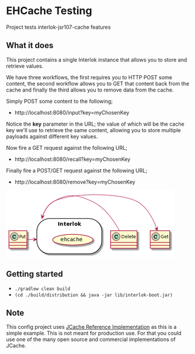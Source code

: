 # EHCache Testing

Project tests interlok-jsr107-cache features

## What it does

This project contains a single Interlok instance that allows you to store and retrieve values.

We have three workflows, the first requires you to HTTP POST some content, the second workflow allows you to GET that content back from the cache and finally the third allows you to remove data from the cache.

Simply POST some content to the following;
 - http://localhost:8080/input?key=myChosenKey

Notice the __key__ parameter in the URL; the value of which will be the cache key we'll use to retrieve the same content, allowing you to store multiple payloads against different key values.

Now fire a GET request against the following URL;
 - http://localhost:8080/recall?key=myChosenKey

Finally fire a POST/GET request against the following URL;
 - http://localhost:8080/remove?key=myChosenKey

![ehcache diagram](/ehcache.png "ehcache diagram")
 
## Getting started

* `./gradlew clean build`
* `(cd ./build/distribution && java -jar lib/interlok-boot.jar)`

## Note

This config project uses [JCache Reference Implementation](https://github.com/jsr107/RI) as this is a simple example. This is not meant for production use. For that you could use one of the many open source and commercial implementations of JCache.
